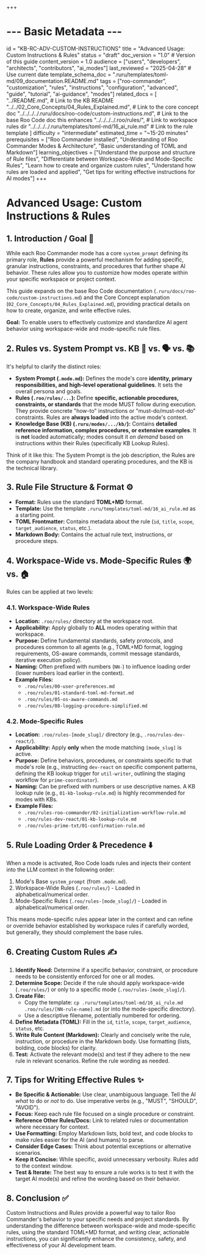 +++
# --- Basic Metadata ---
id = "KB-RC-ADV-CUSTOM-INSTRUCTIONS"
title = "Advanced Usage: Custom Instructions & Rules"
status = "draft"
doc_version = "1.0" # Version of this guide
content_version = 1.0
audience = ["users", "developers", "architects", "contributors", "ai_modes"]
last_reviewed = "2025-04-28" # Use current date
template_schema_doc = ".ruru/templates/toml-md/09_documentation.README.md"
tags = ["roo-commander", "customization", "rules", "instructions", "configuration", "advanced", "guide", "tutorial", "ai-guidance", "modes"]
related_docs = [
    "../README.md", # Link to the KB README
    "../../02_Core_Concepts/04_Rules_Explained.md", # Link to the core concept doc
    "../../../../.ruru/docs/roo-code/custom-instructions.md", # Link to the base Roo Code doc this enhances
    "../../../../.roo/rules/", # Link to workspace rules dir
    "../../../../.ruru/templates/toml-md/16_ai_rule.md" # Link to the rule template
    ]
difficulty = "intermediate"
estimated_time = "~15-20 minutes"
prerequisites = ["Roo Commander installed", "Understanding of Roo Commander Modes & Architecture", "Basic understanding of TOML and Markdown"]
learning_objectives = ["Understand the purpose and structure of Rule files", "Differentiate between Workspace-Wide and Mode-Specific Rules", "Learn how to create and organize custom rules", "Understand how rules are loaded and applied", "Get tips for writing effective instructions for AI modes"]
+++

# Advanced Usage: Custom Instructions & Rules

## 1. Introduction / Goal 🎯

While each Roo Commander mode has a core `system_prompt` defining its primary role, **Rules** provide a powerful mechanism for adding specific, granular instructions, constraints, and procedures that further shape AI behavior. These rules allow you to customize how modes operate within your specific workspace or project context.

This guide expands on the base Roo Code documentation (`.ruru/docs/roo-code/custom-instructions.md`) and the Core Concept explanation (`02_Core_Concepts/04_Rules_Explained.md`), providing practical details on how to create, organize, and write effective rules.

**Goal:** To enable users to effectively customize and standardize AI agent behavior using workspace-wide and mode-specific rule files.

## 2. Rules vs. System Prompt vs. KB 📜 vs. 🗣️ vs. 📚

It's helpful to clarify the distinct roles:

*   **System Prompt (`.mode.md`):** Defines the mode's core **identity, primary responsibilities, and high-level operational guidelines**. It sets the overall persona and goals.
*   **Rules (`.roo/rules/...`):** Define **specific, actionable procedures, constraints, or standards** that the mode MUST follow during execution. They provide concrete "how-to" instructions or "must-do/must-not-do" constraints. Rules are **always loaded** into the active mode's context.
*   **Knowledge Base (KB) (`.ruru/modes/.../kb/`):** Contains **detailed reference information, complex procedures, or extensive examples**. It is **not** loaded automatically; modes consult it *on demand* based on instructions within their Rules (specifically KB Lookup Rules).

Think of it like this: The System Prompt is the job description, the Rules are the company handbook and standard operating procedures, and the KB is the technical library.

## 3. Rule File Structure & Format ⚙️

*   **Format:** Rules use the standard **TOML+MD** format.
*   **Template:** Use the template `.ruru/templates/toml-md/16_ai_rule.md` as a starting point.
*   **TOML Frontmatter:** Contains metadata about the rule (`id`, `title`, `scope`, `target_audience`, `status`, etc.).
*   **Markdown Body:** Contains the actual rule text, instructions, or procedure steps.

## 4. Workspace-Wide vs. Mode-Specific Rules 🌍 vs. 🏠

Rules can be applied at two levels:

### 4.1. Workspace-Wide Rules

*   **Location:** `.roo/rules/` directory at the workspace root.
*   **Applicability:** Apply globally to **ALL** modes operating within that workspace.
*   **Purpose:** Define fundamental standards, safety protocols, and procedures common to all agents (e.g., TOML+MD format, logging requirements, OS-aware commands, commit message standards, iterative execution policy).
*   **Naming:** Often prefixed with numbers (`NN-`) to influence loading order (lower numbers load earlier in the context).
*   **Example Files:**
    *   `.roo/rules/00-user-preferences.md`
    *   `.roo/rules/01-standard-toml-md-format.md`
    *   `.roo/rules/05-os-aware-commands.md`
    *   `.roo/rules/08-logging-procedure-simplified.md`

### 4.2. Mode-Specific Rules

*   **Location:** `.roo/rules-[mode_slug]/` directory (e.g., `.roo/rules-dev-react/`).
*   **Applicability:** Apply **only** when the mode matching `[mode_slug]` is active.
*   **Purpose:** Define behaviors, procedures, or constraints specific to that mode's role (e.g., instructing `dev-react` on specific component patterns, defining the KB lookup trigger for `util-writer`, outlining the staging workflow for `prime-coordinator`).
*   **Naming:** Can be prefixed with numbers or use descriptive names. A KB lookup rule (e.g., `01-kb-lookup-rule.md`) is highly recommended for modes with KBs.
*   **Example Files:**
    *   `.roo/rules-roo-commander/02-initialization-workflow-rule.md`
    *   `.roo/rules-dev-react/01-kb-lookup-rule.md`
    *   `.roo/rules-prime-txt/01-confirmation-rule.md`

## 5. Rule Loading Order & Precedence ⬇️

When a mode is activated, Roo Code loads rules and injects their content into the LLM context in the following order:

1.  Mode's Base `system_prompt` (from `.mode.md`).
2.  Workspace-Wide Rules (`.roo/rules/`) - Loaded in alphabetical/numerical order.
3.  Mode-Specific Rules (`.roo/rules-[mode_slug]/`) - Loaded in alphabetical/numerical order.

This means mode-specific rules appear later in the context and can refine or override behavior established by workspace rules if carefully worded, but generally, they should complement the base rules.

## 6. Creating Custom Rules ✍️

1.  **Identify Need:** Determine if a specific behavior, constraint, or procedure needs to be consistently enforced for one or all modes.
2.  **Determine Scope:** Decide if the rule should apply workspace-wide (`.roo/rules/`) or only to a specific mode (`.roo/rules-[mode_slug]/`).
3.  **Create File:**
    *   Copy the template: `cp .ruru/templates/toml-md/16_ai_rule.md .roo/rules/[NN-rule-name].md` (or into the mode-specific directory).
    *   Use a descriptive filename, potentially numbered for ordering.
4.  **Define Metadata (TOML):** Fill in the `id`, `title`, `scope`, `target_audience`, `status`, etc.
5.  **Write Rule Content (Markdown):** Clearly and concisely write the rule, instruction, or procedure in the Markdown body. Use formatting (lists, bolding, code blocks) for clarity.
6.  **Test:** Activate the relevant mode(s) and test if they adhere to the new rule in relevant scenarios. Refine the rule wording as needed.

## 7. Tips for Writing Effective Rules ✨

*   **Be Specific & Actionable:** Use clear, unambiguous language. Tell the AI *what* to do or *not* to do. Use imperative verbs (e.g., "MUST", "SHOULD", "AVOID").
*   **Focus:** Keep each rule file focused on a single procedure or constraint.
*   **Reference Other Rules/Docs:** Link to related rules or documentation where necessary for context.
*   **Use Formatting:** Employ Markdown lists, bold text, and code blocks to make rules easier for the AI (and humans) to parse.
*   **Consider Edge Cases:** Think about potential exceptions or alternative scenarios.
*   **Keep it Concise:** While specific, avoid unnecessary verbosity. Rules add to the context window.
*   **Test & Iterate:** The best way to ensure a rule works is to test it with the target AI mode(s) and refine the wording based on their behavior.

## 8. Conclusion ✅

Custom Instructions and Rules provide a powerful way to tailor Roo Commander's behavior to your specific needs and project standards. By understanding the difference between workspace-wide and mode-specific rules, using the standard TOML+MD format, and writing clear, actionable instructions, you can significantly enhance the consistency, safety, and effectiveness of your AI development team.
